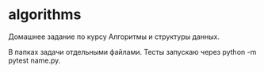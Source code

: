 # algorithms
Домашнее задание по курсу Алгоритмы и структуры данных.

В папках задачи отдельными файлами.
Тесты запускаю через python -m pytest name.py.
